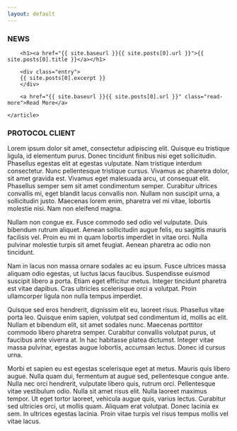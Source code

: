 ```yaml
---
layout: default
---
```


### NEWS
<div class="posts">
    <article class="post">
        
        <h1><a href="{{ site.baseurl }}{{ site.posts[0].url }}">{{ site.posts[0].title }}</a></h1>

        <div class="entry">
        {{ site.posts[0].excerpt }}
        </div>

        <a href="{{ site.baseurl }}{{ site.posts[0].url }}" class="read-more">Read More</a>
        
    </article>
</div>

### PROTOCOL CLIENT

Lorem ipsum dolor sit amet, consectetur adipiscing elit. Quisque eu tristique ligula, id elementum purus. Donec tincidunt finibus nisi eget sollicitudin. Phasellus egestas elit at egestas vulputate. Nam tristique interdum consectetur. Nunc pellentesque tristique cursus. Vivamus ac pharetra dolor, sit amet gravida est. Vivamus eget malesuada arcu, ut consequat elit. Phasellus semper sem sit amet condimentum semper. Curabitur ultrices convallis mi, eget blandit lacus convallis non. Nullam non suscipit urna, a sollicitudin justo. Maecenas lorem enim, pharetra vel mi vitae, lobortis molestie nisi. Nam non eleifend magna.

Nullam non congue ex. Fusce commodo sed odio vel vulputate. Duis bibendum rutrum aliquet. Aenean sollicitudin augue felis, eu sagittis mauris facilisis vel. Proin eu mi in quam lobortis imperdiet in vitae orci. Nulla pulvinar molestie turpis sit amet feugiat. Aenean pharetra ac odio non tincidunt.

Nam in lacus non massa ornare sodales ac eu ipsum. Fusce ultrices massa aliquam odio egestas, ut luctus lacus faucibus. Suspendisse euismod suscipit libero a porta. Etiam eget efficitur metus. Integer tincidunt pharetra est vitae dapibus. Cras ultricies scelerisque orci a volutpat. Proin ullamcorper ligula non nulla tempus imperdiet.

Quisque sed eros hendrerit, dignissim elit eu, laoreet risus. Phasellus vitae porta leo. Quisque enim sapien, volutpat sed condimentum id, mollis ac elit. Nullam et bibendum elit, sit amet sodales nunc. Maecenas porttitor commodo libero pharetra semper. Curabitur convallis volutpat purus, ut faucibus ante viverra at. In hac habitasse platea dictumst. Integer vitae massa pulvinar, egestas augue lobortis, accumsan lectus. Donec id cursus urna.

Morbi et sapien eu est egestas scelerisque eget at metus. Mauris quis libero augue. Nulla quam dui, fermentum at augue sed, pellentesque congue ante. Nulla nec orci hendrerit, vulputate libero quis, rutrum orci. Pellentesque vitae vestibulum odio. Nulla sit amet risus elit. Nulla laoreet maximus tempor. Ut eget tortor laoreet, vehicula augue quis, varius lectus. Curabitur sed ultricies orci, ut mollis quam. Aliquam erat volutpat. Donec lacinia ex sem. In ultrices egestas lacinia. Proin vitae turpis vel risus tempus mollis vel vitae lacus.
